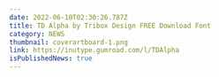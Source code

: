 ```yaml
---
date: 2022-06-10T02:30:26.787Z
title: TD Alpha by Tribox Design FREE Download Font
category: NEWS
thumbnail: coverartboard-1.png
link: https://inutype.gumroad.com/l/TDAlpha
isPublishedNews: true
---
```

